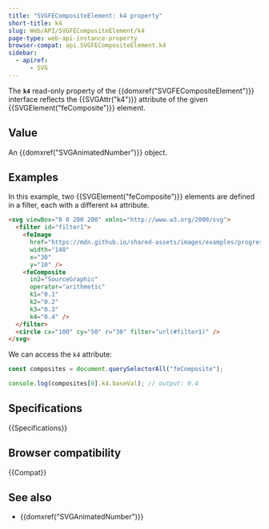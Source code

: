 ```yaml
---
title: "SVGFECompositeElement: k4 property"
short-title: k4
slug: Web/API/SVGFECompositeElement/k4
page-type: web-api-instance-property
browser-compat: api.SVGFECompositeElement.k4
sidebar:
  - apiref:
      - SVG
---
```


The **`k4`** read-only property of the {{domxref("SVGFECompositeElement")}} interface reflects the {{SVGAttr("k4")}} attribute of the given {{SVGElement("feComposite")}} element.

## Value

An {{domxref("SVGAnimatedNumber")}} object.

## Examples

In this example, two {{SVGElement("feComposite")}} elements are defined in a filter, each with a different `k4` attribute.

```html
<svg viewBox="0 0 200 200" xmlns="http://www.w3.org/2000/svg">
  <filter id="filter1">
    <feImage
      href="https://mdn.github.io/shared-assets/images/examples/progress-pride-flag.jpg"
      width="140"
      x="30"
      y="10" />
    <feComposite
      in2="SourceGraphic"
      operator="arithmetic"
      k1="0.1"
      k2="0.2"
      k3="0.3"
      k4="0.4" />
  </filter>
  <circle cx="100" cy="50" r="30" filter="url(#filter1)" />
</svg>
```

We can access the `k4` attribute:

```js
const composites = document.querySelectorAll("feComposite");

console.log(composites[0].k4.baseVal); // output: 0.4
```

## Specifications

{{Specifications}}

## Browser compatibility

{{Compat}}

## See also

- {{domxref("SVGAnimatedNumber")}}
